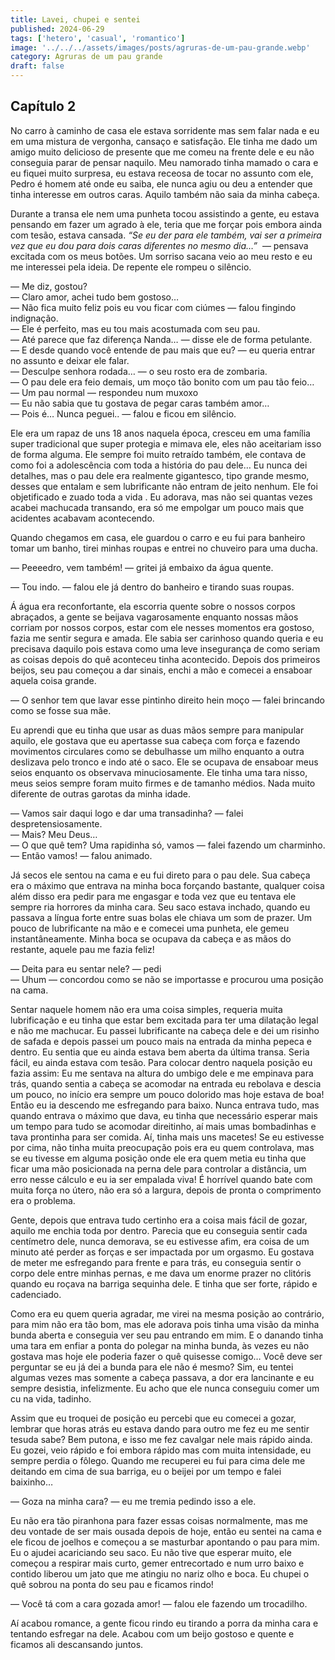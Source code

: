 ```yaml
---
title: Lavei, chupei e sentei
published: 2024-06-29
tags: ['hetero', 'casual', 'romantico']
image: '../../../assets/images/posts/agruras-de-um-pau-grande.webp'
category: Agruras de um pau grande
draft: false
---
```


## Capítulo 2

No carro à caminho de casa ele estava sorridente mas sem falar nada e eu em uma mistura de vergonha, cansaço e satisfação. Ele tinha me dado um amigo muito delicioso de presente que me comeu na frente dele e eu não conseguia parar de pensar naquilo. Meu namorado tinha mamado o cara e eu fiquei muito surpresa, eu estava receosa de tocar no assunto com ele, Pedro é homem até onde eu saiba, ele nunca agiu ou deu a entender que tinha interesse em outros caras. Aquilo também não saia da minha cabeça.

Durante a transa ele nem uma punheta tocou assistindo a gente, eu estava pensando em fazer um agrado à ele, teria que me forçar pois embora ainda com tesão, estava cansada. _“Se eu der para ele também, vai ser a primeira vez que eu dou para dois caras diferentes no mesmo dia…”_  — pensava excitada com os meus botões. Um sorriso sacana veio ao meu resto e eu me interessei pela ideia. De repente ele rompeu o silêncio.

— Me diz, gostou?   
— Claro amor, achei tudo bem gostoso…  
— Não fica muito feliz pois eu vou ficar com ciúmes — falou fingindo indignação.  
— Ele é perfeito, mas eu tou mais acostumada com seu pau.  
— Até parece que faz diferença Nanda… — disse ele de forma petulante.  
— E desde quando você entende de pau mais que eu? — eu queria entrar no assunto e deixar ele falar.  
— Desculpe senhora rodada… — o seu rosto era de zombaria.  
— O pau dele era feio demais, um moço tão bonito com um pau tão feio…  
— Um pau normal — respondeu num muxoxo  
— Eu não sabia que tu gostava de pegar caras também amor…  
— Pois é… Nunca peguei.. — falou e ficou em silêncio.

Ele era um rapaz de uns 18 anos naquela época, cresceu em uma família super tradicional que super protegia e mimava ele, eles não aceitariam isso de forma alguma. Ele sempre foi muito retraído também, ele contava de como foi a adolescência com toda a história do pau dele… Eu nunca dei detalhes, mas o pau dele era realmente gigantesco, tipo grande mesmo, desses que entalam e sem lubrificante não entram de jeito nenhum. Ele foi objetificado e zuado toda a vida . Eu adorava, mas não sei quantas vezes acabei machucada transando, era só me empolgar um pouco mais que acidentes acabavam acontecendo.

Quando chegamos em casa, ele guardou o carro e eu fui para banheiro tomar um banho, tirei minhas roupas e entrei no chuveiro para uma ducha.

— Peeeedro, vem também! — gritei já embaixo da água quente.

— Tou indo. — falou ele já dentro do banheiro e tirando suas roupas.

Á água era reconfortante, ela escorria quente sobre o nossos corpos abraçados, a gente se beijava vagarosamente enquanto nossas mãos corriam por nossos corpos, estar com ele nesses momentos era gostoso, fazia me sentir segura e amada. Ele sabia ser carinhoso quando queria e eu precisava daquilo pois estava como uma leve insegurança de como seriam as coisas depois do quê aconteceu tinha acontecido. Depois dos primeiros beijos, seu pau começou a dar sinais, enchi a mão e comecei a ensaboar aquela coisa grande.

— O senhor tem que lavar esse pintinho direito hein moço — falei brincando como se fosse sua mãe.

Eu aprendi que eu tinha que usar as duas mãos sempre para manipular aquilo, ele gostava que eu apertasse sua cabeça com força e fazendo movimentos circulares como se debulhasse um milho enquanto a outra deslizava pelo tronco e indo até o saco. Ele se ocupava de ensaboar meus seios enquanto os observava minuciosamente. Ele tinha uma tara nisso, meus seios sempre foram muito firmes e de tamanho médios. Nada muito diferente de outras garotas da minha idade.

— Vamos sair daqui logo e dar uma transadinha? — falei despretensiosamente.  
— Mais? Meu Deus…  
— O que quê tem? Uma rapidinha só, vamos — falei fazendo um charminho.  
— Então vamos! — falou animado.

Já secos ele sentou na cama e eu fui direto para o pau dele. Sua cabeça era o máximo que entrava na minha boca forçando bastante, qualquer coisa além disso era pedir para me engasgar e toda vez que eu tentava ele sempre ria horrores da minha cara. Seu saco estava inchado, quando eu passava a língua forte entre suas bolas ele chiava um som de prazer. Um pouco de lubrificante na mão e e comecei uma punheta, ele gemeu instantâneamente. Minha boca se ocupava da cabeça e as mãos do restante, aquele pau me fazia feliz!

— Deita para eu sentar nele? — pedi  
— Uhum — concordou como se não se importasse e procurou uma posição na cama.

Sentar naquele homem não era uma coisa simples, requeria muita lubrificação e eu tinha que estar bem excitada para ter uma dilatação legal e não me machucar. Eu passei lubrificante na cabeça dele e dei um risinho de safada e depois passei um pouco mais na entrada da minha pepeca e dentro. Eu sentia que eu ainda estava bem aberta da última transa. Seria fácil, eu ainda estava com tesão. Para colocar dentro naquela posição eu fazia assim: Eu me sentava na altura do umbigo dele e me empinava para trás, quando sentia a cabeça se acomodar na entrada eu rebolava e descia um pouco, no início era sempre um pouco dolorido mas hoje estava de boa! Então eu ia descendo me esfregando para baixo. Nunca entrava tudo, mas quando entrava o máximo que dava, eu tinha que necessário esperar mais um tempo para tudo se acomodar direitinho, aí mais umas bombadinhas e tava prontinha para ser comida. Aí, tinha mais uns macetes! Se eu estivesse por cima, não tinha muita preocupação pois era eu quem controlava, mas se eu tivesse em alguma posição onde ele era quem metia eu tinha que ficar uma mão posicionada na perna dele para controlar a distância, um erro nesse cálculo e eu ia ser empalada viva! É horrível quando bate com muita força no útero, não era só a largura, depois de pronta o comprimento era o problema.

Gente, depois que entrava tudo certinho era a coisa mais fácil de gozar, aquilo me enchia toda por dentro. Parecia que eu conseguia sentir cada centímetro dele, nunca demorava, se eu estivesse afim, era coisa de um minuto até perder as forças e ser impactada por um orgasmo. Eu gostava de meter me esfregando para frente e para trás, eu conseguia sentir o corpo dele entre minhas pernas, e me dava um enorme prazer no clitóris quando eu roçava na barriga sequinha dele. E tinha que ser forte, rápido e cadenciado.

Como era eu quem queria agradar, me virei na mesma posição ao contrário, para mim não era tão bom, mas ele adorava pois tinha uma visão da minha bunda aberta e conseguia ver seu pau entrando em mim. E o danando tinha uma tara em enfiar a ponta do polegar na minha bunda, às vezes eu não gostava mas hoje ele poderia fazer o quê quisesse comigo… Você deve ser perguntar se eu já dei a bunda para ele não é mesmo? Sim, eu tentei algumas vezes mas somente a cabeça passava, a dor era lancinante e eu sempre desistia, infelizmente. Eu acho que ele nunca conseguiu comer um cu na vida, tadinho.

Assim que eu troquei de posição eu percebi que eu comecei a gozar, lembrar que horas atrás eu estava dando para outro me fez eu me sentir tesuda sabe? Bem putona, e isso me fez cavalgar nele mais rápido ainda. Eu gozei, veio rápido e foi embora rápido mas com muita intensidade, eu sempre perdia o fôlego. Quando me recuperei eu fui para cima dele me deitando em cima de sua barriga, eu o beijei por um tempo e falei baixinho…

— Goza na minha cara? — eu me tremia pedindo isso a ele.

Eu não era tão piranhona para fazer essas coisas normalmente, mas me deu vontade de ser mais ousada depois de hoje, então eu sentei na cama e ele ficou de joelhos e começou a se masturbar apontando o pau para mim. Eu o ajudei acariciando seu saco. Eu não tive que esperar muito, ele começou a respirar mais curto, gemer entrecortado e num urro baixo e contido liberou um jato que me atingiu no nariz olho e boca. Eu chupei o quê sobrou na ponta do seu pau e ficamos rindo!

— Você tá com a cara gozada amor! — falou ele fazendo um trocadilho.

Aí acabou romance, a gente ficou rindo eu tirando a porra da minha cara e tentando esfregar na dele. Acabou com um beijo gostoso e quente e ficamos ali descansando juntos.
